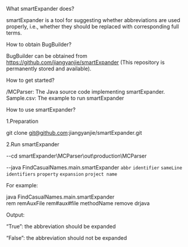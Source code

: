 What smartExpander does?

smartExpander is a tool for suggesting whether abbreviations are used properly, i.e., whether they should be replaced with corresponding full terms. 

How to obtain BugBuilder?

BugBuilder can be obtained from https://github.com/jiangyanjie/smartExpander (This repository is permanently stored and available).

How to get started?

/MCParser: The Java source code implementing smartExpander.
Sample.csv: The example to run smartExpander

How to use smartExpander?

1.Preparation

  git clone git@github.com:jiangyanjie/smartExpander.git
  
2.Run smartExpander

--cd smartExpander\MCParser\out\production\MCParser

--java FindCasualNames.main.smartExpander `abbr` `identifier` `sameLine identifiers` `property` `expansion` `project name`

For example:

java FindCasualNames.main.smartExpander rem remAuxFile rem#aux#file methodName remove drjava
  
Output:

“True”: the abbreviation should be expanded

“False”: the abbreviation should not be expanded
